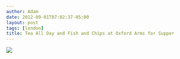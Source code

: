 ```yaml
---
author: Adam
date: 2012-09-01T07:02:37-05:00
layout: post
tags: [london]
title: Tea All Day and Fish and Chips at Oxford Arms for Supper
---
```


![](/media/m9kkjnQydZ1qga9s2o1_1280.jpg)
